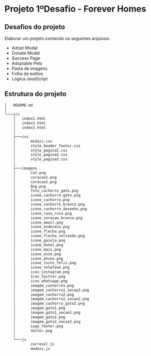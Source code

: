 
# Projeto 1ºDesafio - Forever Homes
## Desafios do projeto
Elaborar um projeto contendo os seguintes arquivos: 
- Adopt Modal
- Donate Modal
- Success Page
- Adoptable Pets
- Pasta de imagens
- Folha de estilos
- Lógica JavaScript

## Estrutura do projeto

```bash
│   README.md
│   
└───src
    │   index1.html
    │   index2.html
    │   index3.html
    │
    ├───css
    │       modais.css
    │       style_header_footer.css
    │       style_pagina1.css
    │       style_pagina2.css
    │       style_pagina3.css
    │
    ├───imagens
    │       Cat.png
    │       coracao1.png
    │       coracao2.png
    │       Dog.png
    │       foto_cachorro_gato.png
    │       icone_cachorro-gato.png
    │       icone_cachorro.png
    │       icone_cachorro_branco.png
    │       icone_cachorro_desenho.png
    │       icone_casa_rosa.png
    │       icone_coracao_branco.png
    │       icone_email.png
    │       icone_endereco.png
    │       icone_flecha.png
    │       icone_flecha_voltando.png
    │       icone_gaiola.png
    │       icone_hotel.png
    │       icone_mais.png
    │       icone_osso.png
    │       icone_phone.png
    │       icone_rosto_feliz.png
    │       icone_telefone.png
    │       icon_instagram.png
    │       Icon_Twitter.png
    │       icon_whatsapp.png
    │       imagem_cachorro1.png
    │       imagem_cachorro1_secao2.png
    │       imagem_cachorro2.png
    │       imagem_cachorro2_secao2.png
    │       imagem_cachorro_gato2.png
    │       imagem_gato1.png
    │       imagem_gato1_secao2.png
    │       imagem_gato2.png
    │       imagem_gato2_secao2.png
    │       Logo_footer.png
    │       Vector.png
    │
    └───js
            carrosel.js
            modais.js
```


